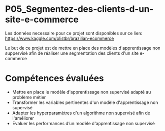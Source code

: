 # P05_Segmentez-des-clients-d-un-site-e-commerce
Les données necessaire pour ce projet sont disponibles sur ce lien: https://www.kaggle.com/olistbr/brazilian-ecommerce

Le but de ce projet est de mettre en place des modèles d'apprentissage non suppervisé afin de réaliser une segmentation des clients d'un site e-commerce

# Compétences évaluées

- Mettre en place le modèle d'apprentissage non supervisé adapté au problème métier
- Transformer les variables pertinentes d'un modèle d'apprentissage non supervisé
- Adapter les hyperparamètres d'un algorithme non supervisé afin de l'améliorer
- Évaluer les performances d’un modèle d'apprentissage non supervisé

